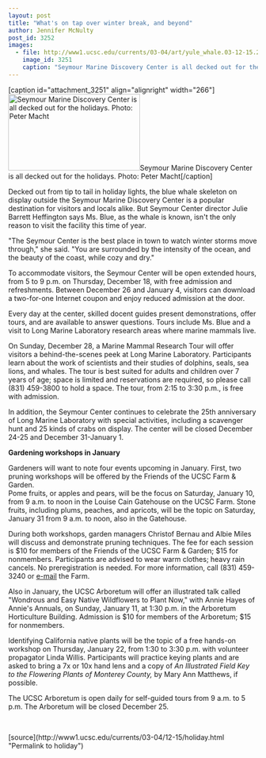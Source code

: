 ```yaml
---
layout: post
title: "What's on tap over winter break, and beyond"
author: Jennifer McNulty
post_id: 3252
images:
  - file: http://www1.ucsc.edu/currents/03-04/art/yule_whale.03-12-15.266.jpg
    image_id: 3251
    caption: "Seymour Marine Discovery Center is all decked out for the holidays. Photo: Peter Macht"
---
```


[caption id="attachment_3251" align="alignright" width="266"]<a href="http://localhost/mysite/wp-content/uploads/2003/12/yule_whale.03-12-15.266.jpg"><img class="size-full wp-image-3251" src="http://localhost/mysite/wp-content/uploads/2003/12/yule_whale.03-12-15.266.jpg" alt="Seymour Marine Discovery Center is all decked out for the holidays. Photo: Peter Macht" width="266" height="154" /></a>Seymour Marine Discovery Center is all decked out for the holidays. Photo: Peter Macht[/caption]
<p>
  Decked out from tip to tail in holiday lights, the blue whale skeleton on display outside the Seymour Marine Discovery Center is a popular destination for visitors and locals alike. But Seymour Center director Julie Barrett Heffington says Ms. Blue, as the whale is known, isn't the only reason to visit the facility this time of year.
</p>
<p>
  "The Seymour Center is the best place in town to watch winter storms move through," she said. "You are surrounded by the intensity of the ocean, and the beauty of the coast, while cozy and dry."<br>
</p>
<p>
  To accommodate visitors, the Seymour Center will be open extended hours, from 5 to 9 p.m. on Thursday, December 18, with free admission and refreshments. Between December 26 and January 4, visitors can download a two-for-one Internet coupon and enjoy reduced admission at the door.<br>
</p>
<p>
  Every day at the center, skilled docent guides present demonstrations, offer tours, and are available to answer questions. Tours include Ms. Blue and a visit to Long Marine Laboratory research areas where marine mammals live.<br>
</p>
<p>
  On Sunday, December 28, a Marine Mammal Research Tour will offer visitors a behind-the-scenes peek at Long Marine Laboratory. Participants learn about the work of scientists and their studies of dolphins, seals, sea lions, and whales. The tour is best suited for adults and children over 7 years of age; space is limited and reservations are required, so please call (831) 459-3800 to hold a space. The tour, from 2:15 to 3:30 p.m., is free with admission.<br>
</p>
<p>
  In addition, the Seymour Center continues to celebrate the 25th anniversary of Long Marine Laboratory with special activities, including a scavenger hunt and 25 kinds of crabs on display. The center will be closed December 24-25 and December 31-January 1.<br>
</p>
<p>
  <b>Gardening workshops in January</b>
</p>
<p>
  Gardeners will want to note four events upcoming in January. First, two pruning workshops will be offered by the Friends of the UCSC Farm &amp; Garden.<br>
  Pome fruits, or apples and pears, will be the focus on Saturday, January 10, from 9 a.m. to noon in the Louise Cain Gatehouse on the UCSC Farm. Stone fruits, including plums, peaches, and apricots, will be the topic on Saturday, January 31 from 9 a.m. to noon, also in the Gatehouse.<br>
</p>
<p>
  During both workshops, garden managers Christof Bernau and Albie Miles will discuss and demonstrate pruning techniques. The fee for each session is $10 for members of the Friends of the UCSC Farm &amp; Garden; $15 for nonmembers. Participants are advised to wear warm clothes; heavy rain cancels. No preregistration is needed. For more information, call (831) 459-3240 or <a href="mailto:jonitann@ucsc.edu">e-mail</a> the Farm.<br>
</p>
<p>
  Also in January, the UCSC Arboretum will offer an illustrated talk called "Wondrous and Easy Native Wildflowers to Plant Now," with Annie Hayes of Annie's Annuals, on Sunday, January 11, at 1:30 p.m. in the Arboretum Horticulture Building. Admission is $10 for members of the Arboretum; $15 for nonmembers.<br>
</p>
<p>
  Identifying California native plants will be the topic of a free hands-on workshop on Thursday, January 22, from 1:30 to 3:30 p.m. with volunteer propagator Linda Willis. Participants will practice keying plants and are asked to bring a 7x or 10x hand lens and a copy of <i>An Illustrated Field Key to the Flowering Plants of Monterey County,</i> by Mary Ann Matthews, if possible.<br>
</p>
<p>
  The UCSC Arboretum is open daily for self-guided tours from 9 a.m. to 5 p.m. The Arboretum will be closed December 25.
</p>
<p>
  <br>
</p>
[source](http://www1.ucsc.edu/currents/03-04/12-15/holiday.html "Permalink to holiday")
